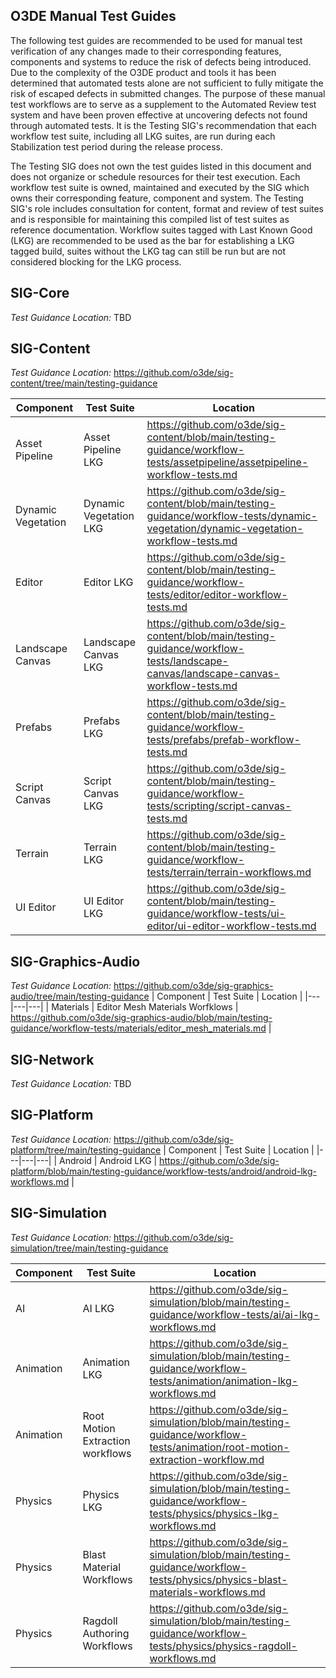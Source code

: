 O3DE Manual Test Guides
--
The following test guides are recommended to be used for manual test verification of any changes made to their corresponding features, components and systems to reduce the risk of defects being introduced. Due to the complexity of the O3DE product and tools it has been determined that automated tests alone are not sufficient to fully mitigate the risk of escaped defects in submitted changes. The purpose of these manual test workflows are to serve as a supplement to the Automated Review test system and have been proven effective at uncovering defects not found through automated tests. It is the Testing SIG's recommendation that each workflow test suite, including all LKG suites, are run during each Stabilization test period during the release process.

The Testing SIG does not own the test guides listed in this document and does not organize or schedule resources for their test execution. Each workflow test suite is owned, maintained and executed by the SIG which owns their corresponding feature, component and system. The Testing SIG's role includes consultation for content, format and review of test suites and is responsible for maintaining this compiled list of test suites as reference documentation. Workflow suites tagged with Last Known Good (LKG) are recommended to be used as the bar for establishing a LKG tagged build, suites without the LKG tag can still be run but are not considered blocking for the LKG process. 

SIG-Core
--
*Test Guidance Location:* TBD

SIG-Content
--
*Test Guidance Location:* https://github.com/o3de/sig-content/tree/main/testing-guidance

| Component | Test Suite | Location |
|---|---|---|
| Asset Pipeline | Asset Pipeline LKG | https://github.com/o3de/sig-content/blob/main/testing-guidance/workflow-tests/assetpipeline/assetpipeline-workflow-tests.md |
| Dynamic Vegetation | Dynamic Vegetation LKG | https://github.com/o3de/sig-content/blob/main/testing-guidance/workflow-tests/dynamic-vegetation/dynamic-vegetation-workflow-tests.md | 
| Editor | Editor LKG | https://github.com/o3de/sig-content/blob/main/testing-guidance/workflow-tests/editor/editor-workflow-tests.md |
| Landscape Canvas | Landscape Canvas LKG | https://github.com/o3de/sig-content/blob/main/testing-guidance/workflow-tests/landscape-canvas/landscape-canvas-workflow-tests.md |
| Prefabs | Prefabs LKG | https://github.com/o3de/sig-content/blob/main/testing-guidance/workflow-tests/prefabs/prefab-workflow-tests.md |
| Script Canvas | Script Canvas LKG | https://github.com/o3de/sig-content/blob/main/testing-guidance/workflow-tests/scripting/script-canvas-tests.md |
| Terrain | Terrain LKG | https://github.com/o3de/sig-content/blob/main/testing-guidance/workflow-tests/terrain/terrain-workflows.md |
| UI Editor | UI Editor LKG | https://github.com/o3de/sig-content/blob/main/testing-guidance/workflow-tests/ui-editor/ui-editor-workflow-tests.md |

SIG-Graphics-Audio
--
*Test Guidance Location:* https://github.com/o3de/sig-graphics-audio/tree/main/testing-guidance
| Component | Test Suite | Location |
|---|---|---|
| Materials | Editor Mesh Materials Worfklows | https://github.com/o3de/sig-graphics-audio/blob/main/testing-guidance/workflow-tests/materials/editor_mesh_materials.md |

SIG-Network
--
*Test Guidance Location:* TBD

SIG-Platform
--
*Test Guidance Location:* https://github.com/o3de/sig-platform/tree/main/testing-guidance
| Component | Test Suite | Location |
|---|---|---|
| Android | Android LKG | https://github.com/o3de/sig-platform/blob/main/testing-guidance/workflow-tests/android/android-lkg-workflows.md |

SIG-Simulation
--
*Test Guidance Location:* https://github.com/o3de/sig-simulation/tree/main/testing-guidance

| Component | Test Suite | Location |
|---|---|---|
| AI | AI LKG | https://github.com/o3de/sig-simulation/blob/main/testing-guidance/workflow-tests/ai/ai-lkg-workflows.md |
| Animation | Animation LKG | https://github.com/o3de/sig-simulation/blob/main/testing-guidance/workflow-tests/animation/animation-lkg-workflows.md |
| Animation | Root Motion Extraction workflows | https://github.com/o3de/sig-simulation/blob/main/testing-guidance/workflow-tests/animation/root-motion-extraction-workflow.md |
| Physics | Physics LKG | https://github.com/o3de/sig-simulation/blob/main/testing-guidance/workflow-tests/physics/physics-lkg-workflows.md |
| Physics | Blast Material Workflows | https://github.com/o3de/sig-simulation/blob/main/testing-guidance/workflow-tests/physics/physics-blast-materials-workflows.md |
| Physics | Ragdoll Authoring Workflows | https://github.com/o3de/sig-simulation/blob/main/testing-guidance/workflow-tests/physics/physics-ragdoll-workflows.md |

